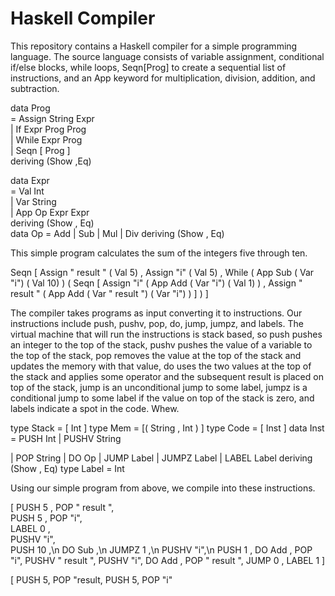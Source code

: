 # Haskell Compiler 

This repository contains a Haskell compiler for a simple programming language. The source language consists of variable assignment, conditional if/else blocks, while loops, Seqn[Prog] to create a sequential list of instructions, and an App keyword for multiplication, division, addition, and subtraction. 

data Prog<br>
= Assign String Expr<br>
| If Expr Prog Prog<br>
| While Expr Prog<br>
| Seqn [ Prog ]<br>
  deriving (Show ,Eq)<br>

data Expr<br>
= Val Int<br>
| Var String<br>
| App Op Expr Expr<br>
deriving (Show , Eq)<br>
data Op = Add | Sub | Mul | Div deriving (Show , Eq)

This simple program calculates the sum of the integers five through ten.

Seqn
  [ Assign " result " ( Val 5) ,
  Assign "i" ( Val 5) ,
  While
    ( App Sub ( Var "i") ( Val 10) )
    ( Seqn
      [ Assign "i" ( App Add ( Var "i") ( Val 1) ) ,
        Assign " result " ( App Add ( Var " result ") ( Var "i") )
      ]
    )
]



The compiler takes programs as input converting it to instructions. Our instructions include push, pushv, pop, do, jump, jumpz, and labels. The virtual machine that will run the instructions is stack based, so push pushes an integer to the top of the stack, pushv pushes the value of a variable to the top of the stack, pop removes the value at the top of the stack and updates the memory with that value, do uses the two values at the top of the stack and applies some operator and the subsequent result is placed on top of the stack, jump is an unconditional jump to some label, jumpz is a conditional jump to some label if the value on top of the stack is zero, and labels indicate a spot in the code. Whew.




type Stack = [ Int ]
type Mem = [( String , Int ) ]
type Code = [ Inst ]
data Inst
= PUSH Int
| PUSHV String

| POP String
| DO Op
| JUMP Label
| JUMPZ Label
| LABEL Label
deriving (Show , Eq)
type Label = Int

Using our simple program from above, we compile into these instructions.

[ PUSH 5 , POP " result ",<br>
  PUSH 5 , POP "i",<br>
  LABEL 0 ,<br>
  PUSHV "i",<br>
  PUSH 10 ,\n
  DO Sub ,\n
  JUMPZ 1 ,\n
  PUSHV "i",\n
  PUSH 1 ,
  DO Add ,
  POP "i",
  PUSHV " result ",
  PUSHV "i",
  DO Add ,
  POP " result ",
  JUMP 0 ,
  LABEL 1
]

[ PUSH 5, POP "result,
  PUSH 5, POP "i"








